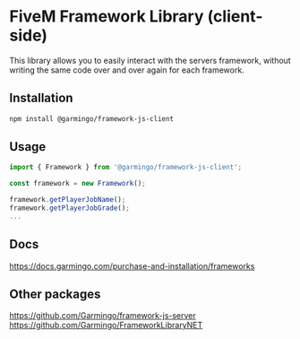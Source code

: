 # FiveM Framework Library (client-side)
This library allows you to easily interact with the servers framework, without writing the same code over and over again for each framework.

## Installation

```bash
npm install @garmingo/framework-js-client
```

## Usage
```typescript
import { Framework } from '@garmingo/framework-js-client';

const framework = new Framework();

framework.getPlayerJobName();
framework.getPlayerJobGrade();
...
```


## Docs
https://docs.garmingo.com/purchase-and-installation/frameworks

## Other packages
https://github.com/Garmingo/framework-js-server
https://github.com/Garmingo/FrameworkLibraryNET
